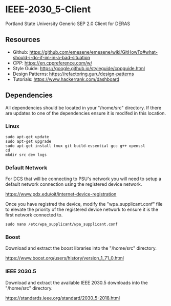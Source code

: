 # IEEE-2030_5-Client
Portland State University Generic SEP 2.0 Client for DERAS

## Resources

* Github: https://github.com/emesene/emesene/wiki/GitHowTo#what-should-i-do-if-im-in-a-bad-situation
* CPP: https://en.cppreference.com/w/
* Style Guide: https://google.github.io/styleguide/cppguide.html
* Design Patterns: https://refactoring.guru/design-patterns
* Tutorials: https://www.hackerrank.com/dashboard

## Dependencies
All dependencies should be located in your "/home/src" directory. If there are updates to one of the dependencies ensure it is modifed in this location.

### Linux
``` console
sudo apt-get update
sudo apt-get upgrade
sudo apt-get install tmux git build-essential gcc g++ openssl
cd
mkdir src dev logs
```

### Default Network
For DCS that will be connecting to PSU's network you will need to setup a default network connection using the registered device network.

https://www.pdx.edu/oit/internet-device-registration

Once you have registred the device, modify the "wpa_supplicant.conf" file to elevate the priority of the registered device network to ensure it is the first network connected to. 

``` console
sudo nano /etc/wpa_supplicant/wpa_supplicant.conf
```

### Boost
Download and extract the boost libraries into the "/home/src" directory.

https://www.boost.org/users/history/version_1_71_0.html

### IEEE 2030.5
Download and extract the available IEEE 2030.5 downloads into the "/home/src" directory.

https://standards.ieee.org/standard/2030_5-2018.html
